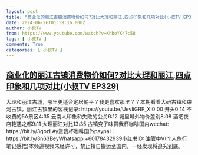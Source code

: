 ```yaml
---
layout: post
title: "商业化的丽江古镇消费物价如何?对比大理和丽江,四点印象和几项对比(小叔TV EP329)"
date: 2024-06-26T01:58:16.000Z
author: 小叔TV
from: https://www.youtube.com/watch?v=KhboYK47c58
tags: [ 小叔TV ]
comments: True
categories: [ 小叔TV ]
---
```

<!--1719367096000-->
[商业化的丽江古镇消费物价如何?对比大理和丽江,四点印象和几项对比(小叔TV EP329)](https://www.youtube.com/watch?v=KhboYK47c58)
------

<div>
大理和丽江古城，哪里更适合定居躺平？我更喜欢那里？？本期看看大研古镇和束河古镇。丽江古镇里的客栈记录: https://youtu.be/UevliGRP_XI0:00 开头0:14 不收费的5A景区4:35 云南人印象和失败的公关6:12 城里城外物价差别8:08 酒吧夜店艳遇之都9:11 大理丽江对比13:35 古镇变了味赏我杯咖啡国内wechat: https://bit.ly/3gozLAy赏我杯咖啡国外paypal：https://bit.ly/3n63BeyWhatsapp:+60178432939小红书ID: 油管中V(个人旅行笔记感悟)本频道视频未经许可，禁止擅自搬运至国内，一经发现将追究到底。
</div>
